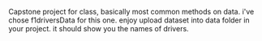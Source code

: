 Capstone project for class, basically most common methods on data. i've chose f1driversData for this one. enjoy
upload dataset into data folder in your project. it should show you the names of drivers.
